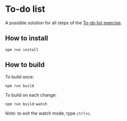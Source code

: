 # To-do list

A possible solution for all steps of the [To-do list exercise](https://powercoders-switzerland.github.io/2021-1-web-dev/02-typescript/slides.html#/exercise-2-to-do-list).

## How to install

```
npm run install
```

## How to build

To build once:

```
npm run build
```

To build on each change:

```
npm run build:watch
```

_Note:_ to exit the watch mode, type `ctrl+c`.
